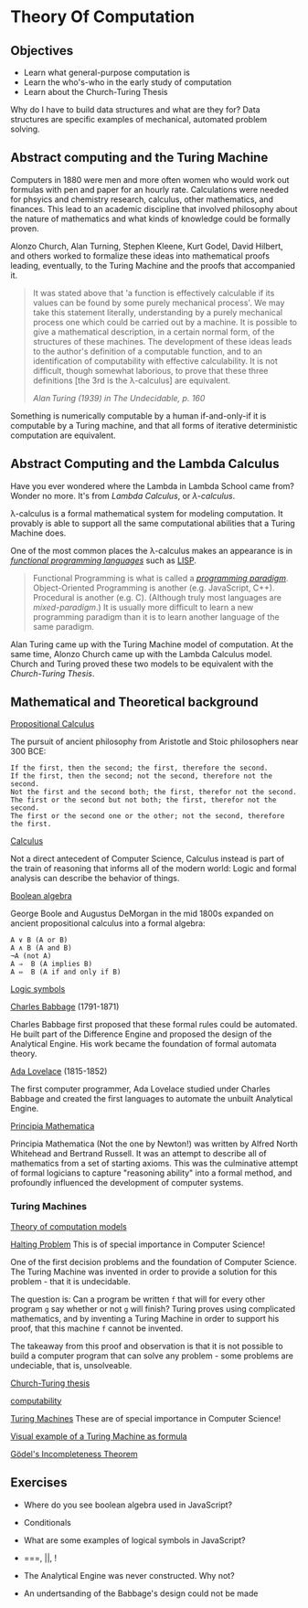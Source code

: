 # Theory Of Computation

## Objectives

* Learn what general-purpose computation is
* Learn the who's-who in the early study of computation
* Learn about the Church-Turing Thesis

Why do I have to build data structures and what are they for? Data structures
are specific examples of mechanical, automated problem solving.

## Abstract computing and the Turing Machine

Computers in 1880 were men and more often women who would work out formulas with
pen and paper for an hourly rate. Calculations were needed for phsyics and
chemistry research, calculus, other mathematics, and finances. This lead to an
academic discipline that involved philosophy about the nature of mathematics and
what kinds of knowledge could be formally proven.

Alonzo Church, Alan Turning, Stephen Kleene, Kurt Godel, David Hilbert, and
others worked to formalize these ideas into mathematical proofs leading,
eventually, to the Turing Machine and the proofs that accompanied it.

> It was stated above that 'a function is effectively calculable if its values
> can be found by some purely mechanical process'. We may take this statement
> literally, understanding by a purely mechanical process one which could be
> carried out by a machine. It is possible to give a mathematical description,
> in a certain normal form, of the structures of these machines. The development
> of these ideas leads to the author's definition of a computable function, and
> to an identification of computability with effective calculability. It is not
> difficult, though somewhat laborious, to prove that these three definitions
> [the 3rd is the λ-calculus] are equivalent.
>
> _Alan Turing (1939) in The Undecidable, p. 160_

Something is numerically computable by a human if-and-only-if it is computable
by a Turing machine, and that all forms of iterative deterministic computation
are equivalent.

## Abstract Computing and the Lambda Calculus

Have you ever wondered where the Lambda in Lambda School came from? Wonder no
more. It's from _Lambda Calculus_, or _λ-calculus_.

λ-calculus is a formal mathematical system for modeling computation. It
provably is able to support all the same computational abilities that a Turing
Machine does.

One of the most common places the λ-calculus makes an appearance is in
[_functional programming
languages_](ihttps://en.wikipedia.org/wiki/Functional_programming) such as
[LISP](https://en.wikipedia.org/wiki/Lisp_(programming_language)).

> Functional Programming is what is called a [_programming
> paradigm_](https://en.wikipedia.org/wiki/Programming_paradigm).
> Object-Oriented Programming is another (e.g. JavaScript, C++). Procedural is
> another (e.g. C). (Although truly most languages are _mixed-paradigm_.) It is
> usually more difficult to learn a new programming paradigm than it is to learn
> another language of the same paradigm.

Alan Turing came up with the Turing Machine model of computation. At the same
time, Alonzo Church came up with the Lambda Calculus model. Church and Turing
proved these two models to be equivalent with the _Church-Turing Thesis_.

## Mathematical and Theoretical background

[Propositional Calculus](https://en.wikipedia.org/wiki/Propositional_calculus)

The pursuit of ancient philosophy from Aristotle and Stoic philosophers near 300 BCE:

    If the first, then the second; the first, therefore the second.
    If the first, then the second; not the second, therefore not the second.
    Not the first and the second both; the first, therefor not the second.
    The first or the second but not both; the first, therefor not the second.
    The first or the second one or the other; not the second, therefore the first.

[Calculus](https://en.wikipedia.org/wiki/Calculus)

Not a direct antecedent of Computer Science, Calculus instead is part of the
train of reasoning that informs all of the modern world: Logic and formal
analysis can describe the behavior of things.

[Boolean algebra](https://en.wikipedia.org/wiki/Boolean_algebra)

George Boole and Augustus DeMorgan in the mid 1800s expanded on ancient
propositional calculus into a formal algebra:

    A ∨ B (A or B)
    A ∧ B (A and B)
    ¬A (not A)
    A ⇒  B (A implies B)
    A ⇔  B (A if and only if B)

[Logic symbols](https://en.wikipedia.org/wiki/List_of_logic_symbols)

[Charles Babbage](https://en.wikipedia.org/wiki/Charles_Babbage) (1791-1871)

Charles Babbage first proposed that these formal rules could be automated. He
built part of the Difference Engine and proposed the design of the Analytical
Engine. His work became the foundation of formal automata theory.

[Ada Lovelace](https://en.wikipedia.org/wiki/Ada_Lovelace) (1815-1852)

The first computer programmer, Ada Lovelace studied under Charles Babbage and
created the first languages to automate the unbuilt Analytical Engine. 

[Principia Mathematica](https://en.wikipedia.org/wiki/Principia_Mathematica)

Principia Mathematica (Not the one by Newton!) was written by Alfred North
Whitehead and Bertrand Russell. It was an attempt to describe all of mathematics
from a set of starting axioms. This was the culminative attempt of formal
logicians to capture "reasoning ability" into a formal method, and profoundly
influenced the development of computer systems.

### Turing Machines

[Theory of computation
models](https://en.wikipedia.org/wiki/Theory_of_computation)

[Halting Problem](https://en.wikipedia.org/wiki/Halting_problem) This is of
special importance in Computer Science!

One of the first decision problems and the foundation of Computer Science.
The Turing Machine was invented in order to provide a solution for this problem -
that it is undecidable.

The question is: Can a program be written `f` that will for every other program
`g` say whether or not `g` will finish? Turing proves using complicated
mathematics, and by inventing a Turing Machine in order to support his proof,
that this machine `f` cannot be invented.

The takeaway from this proof and observation is that it is not possible to build
a computer program that can solve any problem - some problems are undeciable,
that is, unsolveable.

[Church-Turing thesis](https://en.wikipedia.org/wiki/Church%E2%80%93Turing_thesis)

[computability](https://en.wikipedia.org/wiki/Computability_theory)

[Turing Machines](https://en.wikipedia.org/wiki/Turing_machine) These are of
special importance in Computer Science!

[Visual example of a Turing Machine as formula](https://cs.stackexchange.com/questions/11542/how-to-construct-and-write-down-a-Turing-machine-for-a-given-language)

[Gödel's Incompleteness
Theorem](https://en.wikipedia.org/wiki/G%C3%B6del%27s_incompleteness_theorems)


## Exercises

* Where do you see boolean algebra used in JavaScript?
- Conditionals

* What are some examples of logical symbols in JavaScript?

- ===, ||, !

* The Analytical Engine was never constructed. Why not?

- An undertsanding of the Babbage's design could not be made
